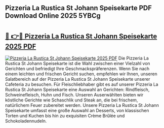 ## Pizzeria La Rustica St Johann Speisekarte PDF Download Online 2025 5YBCg

# <h2><a href="http://gcdpwpe.nevu.top/?p=Pizzeria+La+Rustica+St+Johann+Speisekarte">🔗 👉🔴 Pizzeria La Rustica St Johann Speisekarte 2025 PDF</a></h2>

[![Pizzeria La Rustica St Johann Speisekarte 2025 PDF](https://i.imgur.com/dBaPXMq.png)](http://gcdpwpe.nevu.top/?p=Pizzeria+La+Rustica+St+Johann+Speisekarte)
Die Pizzeria La Rustica St Johann Speisekarte ist die Wahl zwischen einer Vielzahl von Gerichten und befriedigt Ihre Geschmackspräferenzen. Wenn Sie nach einem leichten und frischen Gericht suchen, empfehlen wir Ihnen, unseren Salatbereich auf der Pizzeria La Rustica St Johann Speisekarte unserer Cafeteria zu besuchen. Für Fleischliebhaber gibt es auf unserer Pizzeria La Rustica St Johann Speisekarte eine Auswahl an Gerichten: Rindfleisch, Schweinefleisch, Huhn und Fisch. Unseren Auserwählten bieten wir köstliche Gerichte wie Schaschlik und Steak an, die bei frischem, natürlichem Feuer zubereitet werden. Unsere Pizzeria La Rustica St Johann Speisekarte umfasst eine große Auswahl an Desserts, von klassischen Torten und Kuchen bis hin zu exquisiten Crème Brûlée und Schokoladennudeln.

